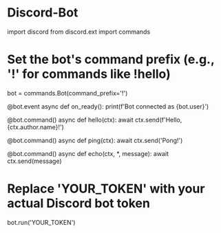 # Discord-Bot
import discord
from discord.ext import commands

# Set the bot's command prefix (e.g., '!' for commands like !hello)
bot = commands.Bot(command_prefix='!')

@bot.event
async def on_ready():
    print(f'Bot connected as {bot.user}')

@bot.command()
async def hello(ctx):
    await ctx.send(f'Hello, {ctx.author.name}!')

@bot.command()
async def ping(ctx):
    await ctx.send('Pong!')

@bot.command()
async def echo(ctx, *, message):
    await ctx.send(message)

# Replace 'YOUR_TOKEN' with your actual Discord bot token
bot.run('YOUR_TOKEN')
